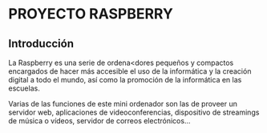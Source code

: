 # PROYECTO RASPBERRY
## Introducción
La Raspberry es una serie de ordena<dores pequeños y compactos encargados de hacer más accesible el uso de la informática y la creación digital a todo el mundo, así como la promoción de la informática en las escuelas.

Varias de las funciones de este mini ordenador son las de proveer un servidor web, aplicaciones de videoconferencias, dispositivo de streamings de música o vídeos, servidor de correos electrónicos...
